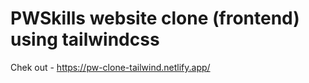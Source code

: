 # PWSkills website clone (frontend) using tailwindcss 

Chek out - https://pw-clone-tailwind.netlify.app/
